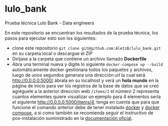 # lulo_bank
Prueba técnica Lulo Bank - Data engineers

En este repositorio se encuentran los resultados de la prueba técnica, los pasos para ejecutar esto son los siguientes:
* clone este repositorio ```git clone git@github.com:AletzB/lulo_bank.git``` en su carpeta local o descargue el ZIP 
* Diríjase a la carpeta que contiene un archivo llamado **Dockerfile**
* Abra una terminal nueva y digite lo siguiente ```docker-compose up --build``` automáticamente docker gestionara todos los paquetes y archivos, luego de unos segundos generara una dirección url la cual será  http://0.0.0.0:5000/ ábrala en su localhost y verá un **hola mundo** en la página de inicio para ver los registros de la base de datos que se creó agréguele a la anterior dirección web ```/items/2``` el número 2 representa cuantos elementes quiere visualizar un ejemplo para 4 elementos sería el siguiente  http://0.0.0.0:5000/items/4, tenga en cuenta que para que funcione el comando anterior debe de tener instalado [docker](https://docs.docker.com/engine/install/ubuntu/) y [docker compose](https://docs.docker.com/compose/install/), a si como también se recomienda seguir el instructivo de pos-instalación suministrado en la [documentación oficial](https://docs.docker.com/engine/install/linux-postinstall/).

